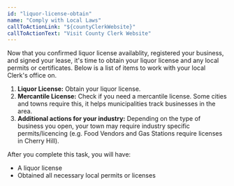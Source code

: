 ```yaml
---
id: "liquor-license-obtain"
name: "Comply with Local Laws"
callToActionLink: "${countyClerkWebsite}"
callToActionText: "Visit County Clerk Website"
---
```


Now that you confirmed liquor license availablity, registered your business, and signed your lease, it's time to obtain your liquor license and any local permits or certificates. Below is a list of items to work with your local Clerk's office on.

1. **Liquor License:** Obtain your liquor license.
2. **Mercantile License:** Check if you need a mercantile license. Some cities and towns require this, it helps municipalities track businesses in the area.
3. **Additional actions for your industry:** Depending on the type of business you open, your town may require industry specific permits/licencing (e.g. Food Vendors and Gas Stations require licenses in Cherry Hill).

After you complete this task, you will have:
- A liquor license
- Obtained all necessary local permits or licenses
